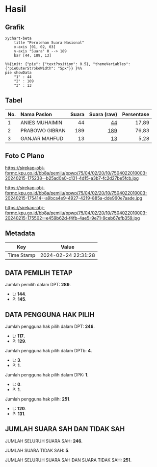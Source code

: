 # Hasil

## Grafik

```mermaid
xychart-beta
    title "Perolehan Suara Nasional"
    x-axis [01, 02, 03]
    y-axis "Suara" 0 --> 189
    bar [44, 189, 13]
```

```mermaid
%%{init: {"pie": {"textPosition": 0.5}, "themeVariables": {"pieOuterStrokeWidth": "5px"}} }%%
pie showData
    "1" : 44
    "2" : 189
    "3" : 13
```

## Tabel

| No. | Nama Paslon    | Suara | Suara (raw) | Persentase |
|:--- |:-------------- | -----:| -----------:| ----------:|
| 1   | ANIES MUHAIMIN | 44    | [44][p-1]   | 17,89      |
| 2   | PRABOWO GIBRAN | 189   | [189][p-2]  | 76,83      |
| 3   | GANJAR MAHFUD  | 13    | [13][p-3]   | 5,28       |


[p-1]: https://github.com/gigit-pemilu/pemilu-2024/blob/main/pilpres/hitung-suara/sub/75-gorontalo/sub/04-pohuwato/sub/02-lemito/sub/2010-wonggarasi-tengah/sub/003-tps/sub/paslon-1.txt
[p-2]: https://github.com/gigit-pemilu/pemilu-2024/blob/main/pilpres/hitung-suara/sub/75-gorontalo/sub/04-pohuwato/sub/02-lemito/sub/2010-wonggarasi-tengah/sub/003-tps/sub/paslon-2.txt
[p-3]: https://github.com/gigit-pemilu/pemilu-2024/blob/main/pilpres/hitung-suara/sub/75-gorontalo/sub/04-pohuwato/sub/02-lemito/sub/2010-wonggarasi-tengah/sub/003-tps/sub/paslon-3.txt

## Foto C Plano

https://sirekap-obj-formc.kpu.go.id/bb8a/pemilu/ppwp/75/04/02/20/10/7504022010003-20240215-175238--b25ad0a0-c131-4d15-a3b7-fc2d27be5fcb.jpg

https://sirekap-obj-formc.kpu.go.id/bb8a/pemilu/ppwp/75/04/02/20/10/7504022010003-20240215-175414--a9bca4e9-4927-4219-885a-dde960e7aade.jpg

https://sirekap-obj-formc.kpu.go.id/bb8a/pemilu/ppwp/75/04/02/20/10/7504022010003-20240215-175502--e459b62d-f4fb-4ae5-9e71-9ceb67efb359.jpg


## Metadata

| Key        | Value               |
| ---------- | ------------------- |
| Time Stamp | 2024-02-24 22:31:28 |


## DATA PEMILIH TETAP

Jumlah pemilih dalam DPT: **289**.
 * L: **144**.
 * P: **145**.

## DATA PENGGUNA HAK PILIH

Jumlah pengguna hak pilih dalam DPT: **246**.
 * L: **117**.
 * P: **129**.

Jumlah pengguna hak pilih dalam DPTb: **4**.
 * L: **3**.
 * P: **1**.

Jumlah pengguna hak pilih dalam DPK: **1**.
 * L: **0**.
 * P: **1**.

Jumlah pengguna hak pilih: **251**.
 * L: **120**.
 * P: **131**.

## JUMLAH SUARA SAH DAN TIDAK SAH

JUMLAH SELURUH SUARA SAH: **246**.

JUMLAH SUARA TIDAK SAH: **5**.

JUMLAH SELURUH SUARA SAH DAN SUARA TIDAK SAH: **251**.


